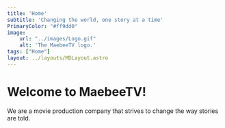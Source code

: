 ```yaml
---
title: 'Home'
subtitle: 'Changing the world, one story at a time'
PrimaryColor: "#ff9dd0"
image:
    url: "../images/Logo.gif"
    alt: 'The MaebeeTV logo.'
tags: ["Home"]
layout: ../layouts/MDLayout.astro
---
```

<h1>Welcome to MaebeeTV!</h1>
We are a movie production company that strives to change the way stories are told.